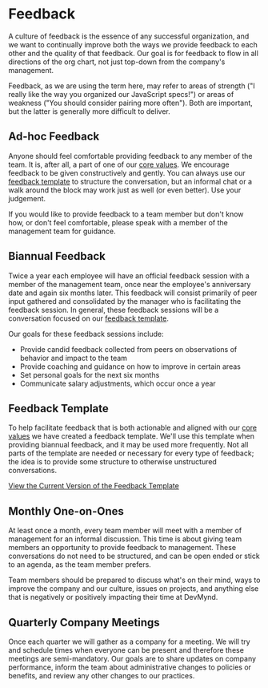 # Feedback

A culture of feedback is the essence of any successful organization, and we want to continually improve both the ways we provide feedback to each other and the quality of that feedback. Our goal is for feedback to flow in all directions of the org chart, not just top-down from the company's management.

Feedback, as we are using the term here, may refer to areas of strength ("I really like the way you organized our JavaScript specs!") or areas of weakness ("You should consider pairing more often"). Both are important, but the latter is generally more difficult to deliver. 

## Ad-hoc Feedback

Anyone should feel comfortable providing feedback to any member of the team.  It is, after all, a part of one of our [core values](https://github.com/devmynd/handbook/blob/master/Values.md#open-the-door). We encourage feedback to be given constructively and gently. You can always use our [feedback template](https://github.com/devmynd/handbook/blob/master/Operations/Feedback/Feedback%20Template.md) to structure the conversation, but an informal chat or a walk around the block may work just as well (or even better). Use your judgement.

If you would like to provide feedback to a team member but don't know how, or don't feel comfortable, please speak with a member of the management team for guidance.

## Biannual Feedback

Twice a year each employee will have an official feedback session with a member of the management team, once near the employee's anniversary date and again six months later. This feedback will consist primarily of peer input gathered and consolidated by the manager who is facilitating the feedback session. In general, these feedback sessions will be a conversation focused on our [feedback template](https://github.com/devmynd/handbook/blob/master/Operations/Feedback/Feedback%20Template.md).

Our goals for these feedback sessions include:

* Provide candid feedback collected from peers on observations of behavior and impact to the team
* Provide coaching and guidance on how to improve in certain areas
* Set personal goals for the next six months
* Communicate salary adjustments, which occur once a year

## Feedback Template

To help facilitate feedback that is both actionable and aligned with our [core values](https://github.com/devmynd/handbook/blob/master/Values.md) we have created a feedback template. We'll use this template when providing biannual feedback, and it may be used more frequently. Not all parts of the template are needed or necessary for every type of feedback; the idea is to provide some structure to otherwise unstructured conversations.

[View the Current Version of the Feedback Template](https://github.com/devmynd/handbook/blob/master/Operations/Feedback/Feedback%20Template.md)

## Monthly One-on-Ones

At least once a month, every team member will meet with a member of management for an informal discussion. This time is about giving team members an opportunity to provide feedback to management. These conversations do not need to be structured, and can be open ended or stick to an agenda, as the team member prefers.

Team members should be prepared to discuss what's on their mind, ways to improve the company and our culture, issues on projects, and anything else that is negatively or positively impacting their time at DevMynd.

## Quarterly Company Meetings

Once each quarter we will gather as a company for a meeting. We will try and schedule times when everyone can be present and therefore these meetings are semi-mandatory. Our goals are to share updates on company performance, inform the team about administrative changes to policies or benefits, and review any other changes to our practices.
